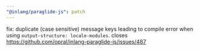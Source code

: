 ```yaml
---
"@inlang/paraglide-js": patch
---
```


fix: duplicate (case sensitive) message keys leading to compile error when using `output-structure: locale-modules`. closes https://github.com/opral/inlang-paraglide-js/issues/487
